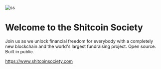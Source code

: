 ![ss](https://github.com/user-attachments/assets/f7c9919f-efd3-412f-a988-ed53d4e2b1b4)

# Welcome to the Shitcoin Society

Join us as we unlock financial freedom for everybody with a completely new blockchain and the world's largest fundraising project. Open source. Built in public.

https://www.shitcoinsociety.com
